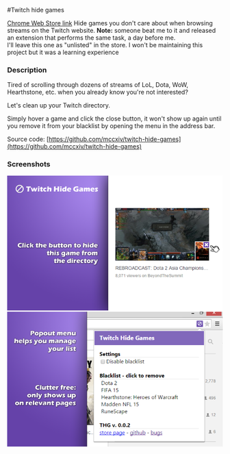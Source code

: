 #Twitch hide games

[Chrome Web Store link](https://chrome.google.com/webstore/detail/twitch-hide-games/habgpamphmkadppfkmocmlolkdoacdda)
Hide games you don't care about when browsing streams on the Twitch website.
**Note:** someone beat me to it and released an extension that performs the same task, a day before me.  
I'll leave this one as "unlisted" in the store. I won't be maintaining this project but it was a learning experience

### Description

Tired of scrolling through dozens of streams of LoL, Dota, WoW, Hearthstone, etc. when you already know you're not interested?

Let's clean up your Twitch directory.

Simply hover a game and click the close button, it won't show up again until you remove it from your blacklist by opening the menu in the address bar.

Source code: [https://github.com/mccxiv/twitch-hide-games](https://github.com/mccxiv/twitch-hide-games)

### Screenshots
![](/webstore/screenshot_1.png?raw=true)
![](/webstore/screenshot_2.png?raw=true)
